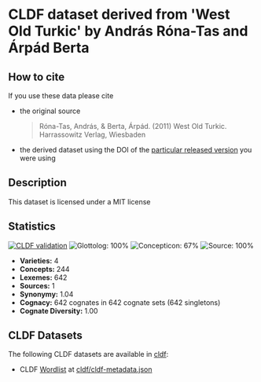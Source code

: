 # CLDF dataset derived from 'West Old Turkic' by András Róna-Tas and Árpád Berta

## How to cite

If you use these data please cite
- the original source
  > Róna-Tas, András, & Berta, Árpád. (2011) West Old Turkic. Harrassowitz Verlag, Wiesbaden
- the derived dataset using the DOI of the [particular released version](../../releases/) you were using

## Description


This dataset is licensed under a MIT license

## Statistics


[![CLDF validation](https://github.com/martino-vic/ronatasbertawot/workflows/CLDF-validation/badge.svg)](https://github.com/martino-vic/ronatasbertawot/actions?query=workflow%3ACLDF-validation)
![Glottolog: 100%](https://img.shields.io/badge/Glottolog-100%25-brightgreen.svg "Glottolog: 100%")
![Concepticon: 67%](https://img.shields.io/badge/Concepticon-67%25-orange.svg "Concepticon: 67%")
![Source: 100%](https://img.shields.io/badge/Source-100%25-brightgreen.svg "Source: 100%")

- **Varieties:** 4
- **Concepts:** 244
- **Lexemes:** 642
- **Sources:** 1
- **Synonymy:** 1.04
- **Cognacy:** 642 cognates in 642 cognate sets (642 singletons)
- **Cognate Diversity:** 1.00

## CLDF Datasets

The following CLDF datasets are available in [cldf](cldf):

- CLDF [Wordlist](https://github.com/cldf/cldf/tree/master/modules/Wordlist) at [cldf/cldf-metadata.json](cldf/cldf-metadata.json)